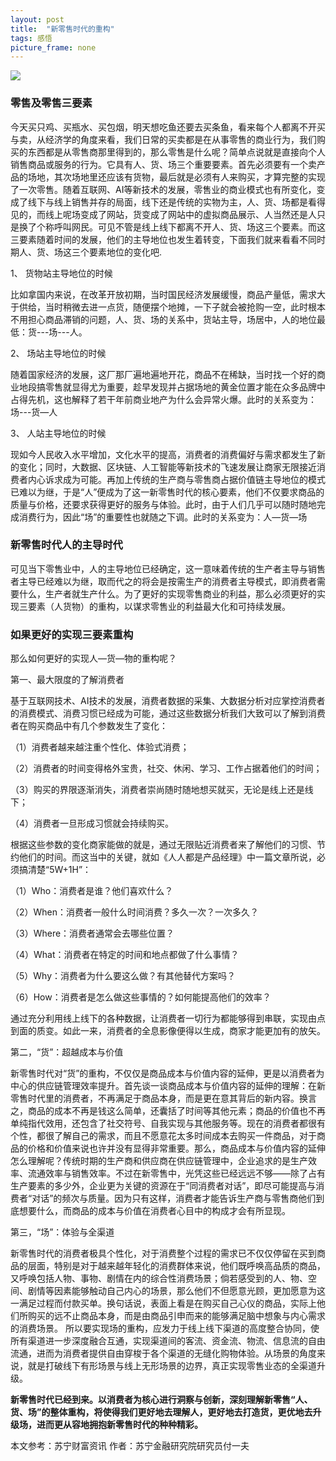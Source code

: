 ```yaml
---
layout: post
title:  "新零售时代的重构"
tags: 感悟
picture_frame: none
---
```


<p>
<a href="/2018/09/28/jianwei.html"><img src="http://t1.aixinxi.net/o_1coffv7056jv1mv34181gjn6f1a.jpg-j.jpg"/></a>
</p><!--more-->



### 零售及零售三要素
今天买只鸡、买瓶水、买包烟，明天想吃鱼还要去买条鱼，看来每个人都离不开买与卖，从经济学的角度来看，我们日常的买卖都是在从事零售的商业行为，我们购买的东西都是从零售商那里得到的，那么零售是什么呢？简单点说就是直接向个人销售商品或服务的行为。它具有人、货、场三个重要要素。首先必须要有一个卖产品的场地，其次场地里还应该有货物，最后就是必须有人来购买，才算完整的实现了一次零售。随着互联网、AI等新技术的发展，零售业的商业模式也有所变化，变成了线下与线上销售并存的局面，线下还是传统的实物为主，人、货、场都是看得见的，而线上呢场变成了网站，货变成了网站中的虚拟商品展示、人当然还是人只是换了个称呼叫网民。可见不管是线上线下都离不开人、货、场这三个要素。而这三要素随着时间的发展，他们的主导地位也发生着转变，下面我们就来看看不同时期人、货、场这三个要素地位的变化吧.



1、	货物站主导地位的时候


比如拿国内来说，在改革开放初期，当时国民经济发展缓慢，商品产量低，需求大于供给，当时稍微去进一点货，随便摆个地摊，一下子就会被抢购一空，此时根本不用担心商品滞销的问题，人、货、场的关系中，货站主导，场居中，人的地位最低：货---场---人。

2、	场站主导地位的时候


随着国家经济的发展，这厂那厂遍地遍地开花，商品不在稀缺，当时找一个好的商业地段搞零售就显得尤为重要，趁早发现并占据场地的黄金位置才能在众多品牌中占得先机，这也解释了若干年前商业地产为什么会异常火爆。此时的关系变为：场---货—人

3、	人站主导地位的时候


现如今人民收入水平增加，文化水平的提高，消费者的消费偏好与需求都发生了新的变化；同时，大数据、区块链、人工智能等新技术的飞速发展让商家无限接近消费者内心诉求成为可能。再加上传统的生产商与零售商占据价值链主导地位的模式已难以为继，于是“人”便成为了这一新零售时代的核心要素，他们不仅要求商品的质量与价格，还要求获得更好的服务与体验。此时，由于人们几乎可以随时随地完成消费行为，因此“场”的重要性也就随之下调。此时的关系变为：人—货—场

### 新零售时代人的主导时代
可见当下零售业中，人的主导地位已经确定，这一意味着传统的生产者主导与销售者主导已经难以为继，取而代之的将会是按需生产的消费者主导模式，即消费者需要什么，生产者就生产什么。为了更好的实现零售商业的利益，那么必须更好的实现三要素（人货物）的重构，以谋求零售业的利益最大化和可持续发展。




### 如果更好的实现三要素重构

那么如何更好的实现人—货—物的重构呢？

第一、最大限度的了解消费者


 基于互联网技术、AI技术的发展，消费者数据的采集、大数据分析对应掌控消费者的消费模式、消费习惯已经成为可能，通过这些数据分析我们大致可以了解到消费者在购买商品中有几个参数发生了变化：

（1）消费者越来越注重个性化、体验式消费；


（2）消费者的时间变得格外宝贵，社交、休闲、学习、工作占据着他们的时间；


（3）购买的界限逐渐消失，消费者崇尚随时随地想买就买，无论是线上还是线下；

（4）消费者一旦形成习惯就会持续购买。

根据这些参数的变化商家能做的就是，通过无限贴近消费者来了解他们的习惯、节约他们的时间。而这当中的关键，就如《人人都是产品经理》中一篇文章所说，必须搞清楚“5W+1H”：

（1）Who：消费者是谁？他们喜欢什么？

（2）When：消费者一般什么时间消费？多久一次？一次多久？

（3）Where：消费者通常会去哪些位置？

（4）What：消费者在特定的时间和地点都做了什么事情？

（5）Why：消费者为什么要这么做？有其他替代方案吗？

（6）How：消费者是怎么做这些事情的？如何能提高他们的效率？

通过充分利用线上线下的各种数据，让消费者一切行为都能够得到串联，实现由点到面的质变。如此一来，消费者的全息影像便得以生成，商家才能更加有的放矢。

第二，“货”：超越成本与价值


新零售时代对“货”的重构，不仅仅是商品成本与价值内容的延伸，更是以消费者为中心的供应链管理效率提升。首先谈一谈商品成本与价值内容的延伸的理解：在新零售时代里的消费者，不再满足于商品本身，而是更在意其背后的新内容。换言之，商品的成本不再是钱这么简单，还囊括了时间等其他元素；商品的价值也不再单纯指代效用，还包含了社交符号、自我实现与其他服务等。现在的消费者都很有个性，都很了解自己的需求，而且不愿意花太多时间成本去购买一件商品，对于商品的价格和价值来说也许并没有显得非常重要。那么，商品成本与价值内容的延伸怎么理解呢？传统时期的生产商和供应商在供应链管理中，企业追求的是生产效率、流通效率与销售效率。不过在新零售中，光凭这些已经远远不够——除了占有生产要素的多少外，企业更为关键的资源在于“同消费者对话”，即尽可能提高与消费者“对话”的频次与质量。因为只有这样，消费者才能告诉生产商与零售商他们到底想要什么，而商品的成本与价值在消费者心目中的构成才会有所显现。


第三，“场”：体验与全渠道


新零售时代的消费者极具个性化，对于消费整个过程的需求已不仅仅停留在买到商品的层面，特别是对于越来越年轻化的消费群体来说，他们既呼唤高品质的商品，又呼唤包括人物、事物、剧情在内的综合性消费场景；倘若感受到的人、物、空间、剧情等因素能够触动自己内心的场景，那么他们不但愿意光顾，更加愿意为这一满足过程而付款买单。换句话说，表面上看是在购买自己心仪的商品，实际上他们所购买的远不止商品本身，而是由商品引申而来的能够满足脑中想象与内心需求的消费场景。
所以要实现场的重构，应发力于线上线下渠道的高度整合协同，使所有渠道进一步深度融合互通，实现渠道间的客流、资金流、物流、信息流的自由流通，进而为消费者提供自由穿梭于各个渠道的无缝化购物体验。从场景的角度来说，就是打破线下有形场景与线上无形场景的边界，真正实现零售业态的全渠道升级。

<b>
新零售时代已经到来。以消费者为核心进行洞察与创新，深刻理解新零售“人、货、场”的整体重构，将使得我们更好地去理解人，更好地去打造货，更优地去升级场，进而更从容地拥抱新零售时代的种种精彩。</b>


本文参考：苏宁财富资讯 作者：苏宁金融研究院研究员付一夫

